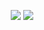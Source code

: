 <p align="center">
  <img src="https://github-readme-stats.vercel.app/api?username=capstxr&theme=dark&show_icons=true">
<img src="https://github-readme-stats.vercel.app/api/top-langs/?username=capstxr&hide=javascript,css,scss,html&theme=dark">
</p>
